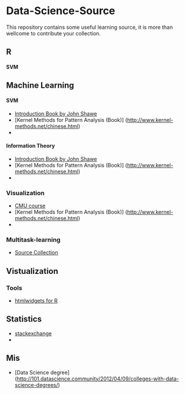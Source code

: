 # Data-Science-Source
This repository contains some useful learning source, it is more than wellcome to contribute your collection.


## R
#### SVM


## Machine Learning
#### SVM
* [Introduction Book by John Shawe](http://www.support-vector.net/)
* [Kernel Methods for Pattern Analysis (Book)] (http://www.kernel-methods.net/chinese.html)
* 
#### Information Theory
* [Introduction Book by John Shawe](http://www.support-vector.net/)
* [Kernel Methods for Pattern Analysis (Book)] (http://www.kernel-methods.net/chinese.html)
* 

### Visualization
* [CMU course](http://www.cs.cmu.edu/~aarti/Class/10704_Spring15/lecs.html)
* [Kernel Methods for Pattern Analysis (Book)] (http://www.kernel-methods.net/chinese.html)
* 
### Multitask-learning
* [Source Collection](http://forum.memect.com/blog/thread/multitask-learning-%E8%B5%84%E6%BA%90%E5%90%88%E9%9B%86/)




## Vistualization
### Tools
* [htmlwidgets for R](http://www.htmlwidgets.org/showcase_leaflet.html)

## Statistics
* [stackexchange](http://stats.stackexchange.com/)
* 

## Mis
* [Data Science degree] (http://101.datascience.community/2012/04/09/colleges-with-data-science-degrees/)






